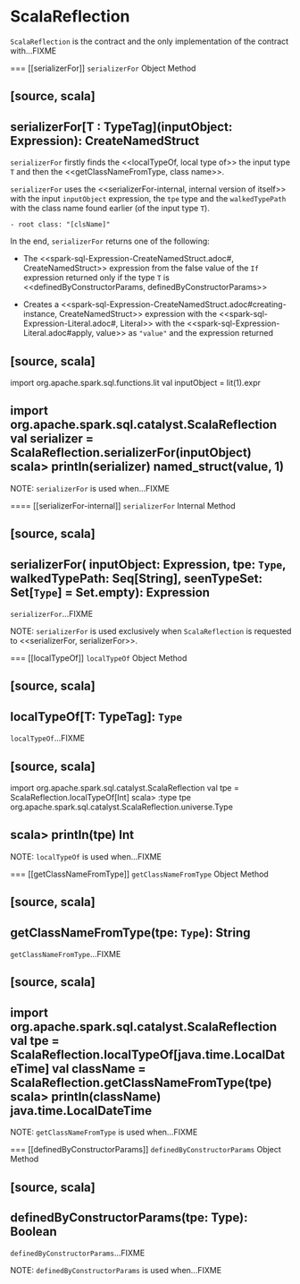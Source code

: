 # ScalaReflection

`ScalaReflection` is the contract and the only implementation of the contract with...FIXME

=== [[serializerFor]] `serializerFor` Object Method

[source, scala]
----
serializerFor[T : TypeTag](inputObject: Expression): CreateNamedStruct
----

`serializerFor` firstly finds the <<localTypeOf, local type of>> the input type `T` and then the <<getClassNameFromType, class name>>.

`serializerFor` uses the <<serializerFor-internal, internal version of itself>> with the input `inputObject` expression, the `tpe` type and the `walkedTypePath` with the class name found earlier (of the input type `T`).

```
- root class: "[clsName]"
```

In the end, `serializerFor` returns one of the following:

* The <<spark-sql-Expression-CreateNamedStruct.adoc#, CreateNamedStruct>> expression from the false value of the `If` expression returned only if the type `T` is <<definedByConstructorParams, definedByConstructorParams>>

* Creates a <<spark-sql-Expression-CreateNamedStruct.adoc#creating-instance, CreateNamedStruct>> expression with the <<spark-sql-Expression-Literal.adoc#, Literal>> with the <<spark-sql-Expression-Literal.adoc#apply, value>> as `"value"` and the expression returned

[source, scala]
----
import org.apache.spark.sql.functions.lit
val inputObject = lit(1).expr

import org.apache.spark.sql.catalyst.ScalaReflection
val serializer = ScalaReflection.serializerFor(inputObject)
scala> println(serializer)
named_struct(value, 1)
----

NOTE: `serializerFor` is used when...FIXME

==== [[serializerFor-internal]] `serializerFor` Internal Method

[source, scala]
----
serializerFor(
  inputObject: Expression,
  tpe: `Type`,
  walkedTypePath: Seq[String],
  seenTypeSet: Set[`Type`] = Set.empty): Expression
----

`serializerFor`...FIXME

NOTE: `serializerFor` is used exclusively when `ScalaReflection` is requested to <<serializerFor, serializerFor>>.

=== [[localTypeOf]] `localTypeOf` Object Method

[source, scala]
----
localTypeOf[T: TypeTag]: `Type`
----

`localTypeOf`...FIXME

[source, scala]
----
import org.apache.spark.sql.catalyst.ScalaReflection
val tpe = ScalaReflection.localTypeOf[Int]
scala> :type tpe
org.apache.spark.sql.catalyst.ScalaReflection.universe.Type

scala> println(tpe)
Int
----

NOTE: `localTypeOf` is used when...FIXME

=== [[getClassNameFromType]] `getClassNameFromType` Object Method

[source, scala]
----
getClassNameFromType(tpe: `Type`): String
----

`getClassNameFromType`...FIXME

[source, scala]
----
import org.apache.spark.sql.catalyst.ScalaReflection
val tpe = ScalaReflection.localTypeOf[java.time.LocalDateTime]
val className = ScalaReflection.getClassNameFromType(tpe)
scala> println(className)
java.time.LocalDateTime
----

NOTE: `getClassNameFromType` is used when...FIXME

=== [[definedByConstructorParams]] `definedByConstructorParams` Object Method

[source, scala]
----
definedByConstructorParams(tpe: Type): Boolean
----

`definedByConstructorParams`...FIXME

NOTE: `definedByConstructorParams` is used when...FIXME
